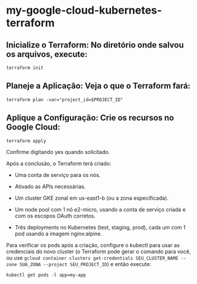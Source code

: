 # my-google-cloud-kubernetes-terraform

## Inicialize o Terraform: No diretório onde salvou os arquivos, execute:

```
terraform init
```

## Planeje a Aplicação: Veja o que o Terraform fará:

```
terraform plan -var="project_id=$PROJECT_ID"
```

## Aplique a Configuração: Crie os recursos no Google Cloud:

```
terraform apply
```

Confirme digitando yes quando solicitado.

Após a conclusão, o Terraform terá criado:

 - Uma conta de serviço para os nós.

 - Ativado as APIs necessárias.

 - Um cluster GKE zonal em us-east1-b (ou a zona especificada).

 - Um node pool com 1 nó e2-micro, usando a conta de serviço criada e com os escopos OAuth corretos.

 - Três deployments no Kubernetes (test, staging, prod), cada um com 1 pod usando a imagem nginx:alpine.

Para verificar os pods após a criação, configure o kubectl para usar as credenciais do novo cluster (o Terraform pode gerar o comando para você, ou use `gcloud container clusters get-credentials SEU_CLUSTER_NAME --zone SUA_ZONA --project SEU_PROJECT_ID`) e então execute:

```
kubectl get pods -l app=my-app
```
